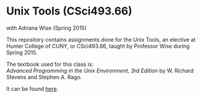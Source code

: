 # Unix Tools (CSci493.66)
with Adriana Wise (Spring 2015)

This repository contains assignments done for the Unix Tools, an elective at Hunter College of CUNY, or CSci493.66, taught by Professor Wise during Spring 2015.

The textbook used for this class is: 		
*Advanced Programming in the Unix Environment, 3rd Edition*
by W. Richard Stevens and Stephen A. Rago.


It can be found [here](http://www.amazon.com/Advanced-Programming-UNIX-Environment-Edition/dp/0321637739).
